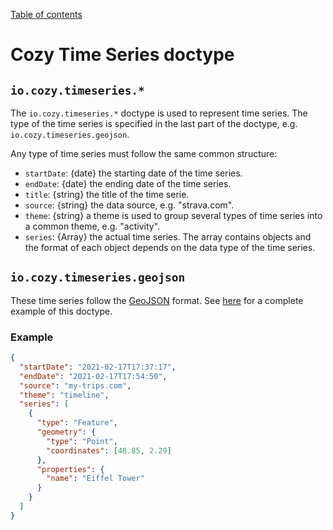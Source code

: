 [Table of contents](README.md#table-of-contents)

# Cozy Time Series doctype

## `io.cozy.timeseries.*`

The `io.cozy.timeseries.*` doctype is used to represent time series. The type of the time series is specified in the last part of the doctype, e.g. `io.cozy.timeseries.geojson`.

Any type of time series must follow the same common structure:

- `startDate`: {date} the starting date of the time series.
- `endDate`: {date} the ending date of the time series.
- `title`: {string} the title of the time serie.
- `source`: {string} the data source, e.g. "strava.com".
- `theme`: {string} a theme is used to group several types of time series into a common theme, e.g. "activity".
- `series`: {Array} the actual time series. The array contains objects and the format of each object depends on the data type of the time series.

## `io.cozy.timeseries.geojson`

These time series follow the [GeoJSON](https://geojson.org/) format. See [here](https://github.com/cozy/coachCO2#timeseries-models-and-nomenclature) for a complete example of this doctype.

###  Example

```json
{
  "startDate": "2021-02-17T17:37:17",
  "endDate": "2021-02-17T17:54:50",
  "source": "my-trips.com",
  "theme": "timeline",
  "series": [
    {
      "type": "Feature",
      "geometry": {
        "type": "Point",
        "coordinates": [48.85, 2.29]
      },
      "properties": {
        "name": "Eiffel Tower"
      }
    }
  ]
}

```
